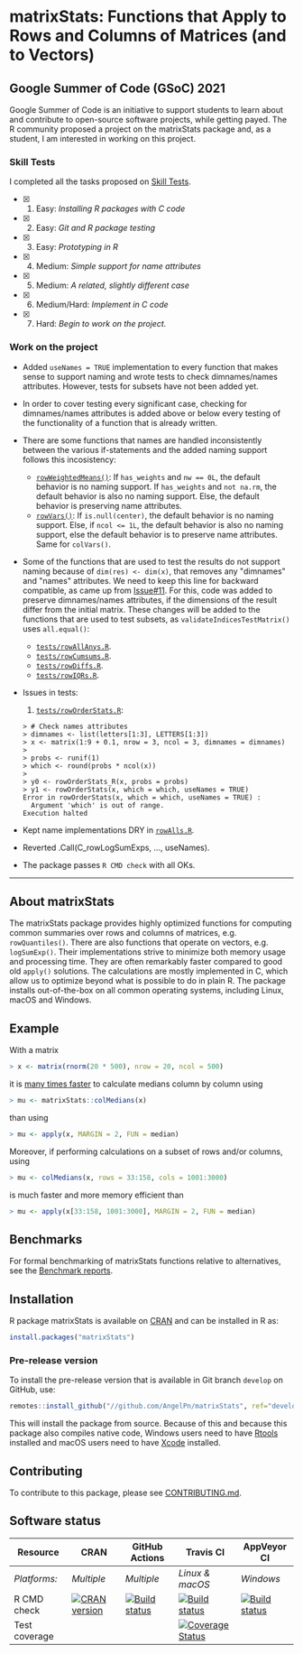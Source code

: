 
# matrixStats: Functions that Apply to Rows and Columns of Matrices (and to Vectors)

## Google Summer of Code (GSoC) 2021

Google Summer of Code is an initiative to support students to learn about and contribute to open-source software projects, while getting payed. The R community proposed a project on the matrixStats package and, as a student, I am interested in working on this project.

### Skill Tests
I completed all the tasks proposed on [Skill Tests](https://github.com/rstats-gsoc/gsoc2021/wiki/matrixStats#skill-tests).

- [x] 1. Easy: _Installing R packages with C code_
- [x] 2. Easy: _Git and R package testing_
- [x] 3. Easy: _Prototyping in R_
- [x] 4. Medium: _Simple support for name attributes_
- [x] 5. Medium: _A related, slightly different case_
- [x] 6. Medium/Hard: _Implement in C code_
- [x] 7. Hard: _Begin to work on the project._

### Work on the project

- Added `useNames = TRUE` implementation to every function that makes sense to support naming and wrote tests to check dimnames/names attributes. However, tests for subsets have not been added yet.

- In order to cover testing every significant case, checking for dimnames/names attributes is added above or below every testing of the functionality of a function that is already written.

- There are some functions that names are handled inconsistently between the various if-statements and the added naming support follows this incosistency:
  * [`rowWeightedMeans()`](https://github.com/AngelPn/matrixStats/blob/develop/R/rowWeightedMeans.R): If `has_weights` and `nw == 0L`, the default behavior is no naming support. If `has_weights` and `not na.rm`, the default behavior is also no naming support. Else, the default behavior is preserving name attributes.
  * [`rowVars()`](https://github.com/AngelPn/matrixStats/blob/develop/R/rowVars.R): If `is.null(center)`, the default behavior is no naming support. Else, if `ncol <= 1L`, the default behavior is also no naming support, else the default behavior is to preserve name attributes. Same for `colVars()`.
  
- Some of the functions that are used to test the results do not support naming because of `dim(res) <- dim(x)`, that removes any "dimnames" and "names" attributes. We need to keep this line for backward compatible, as came up from [Issue#11](https://github.com/HenrikBengtsson/GSOC-2021-matrixStats/issues/11#issuecomment-867113030). For this, code was added to preserve dimnames/names attributes, if the dimensions of the result differ from the initial matrix. These changes will be added to the functions that are used to test subsets, as `validateIndicesTestMatrix()` uses `all.equal()`:
  * [`tests/rowAllAnys.R`](https://github.com/AngelPn/matrixStats/blob/develop/tests/rowAllAnys.R#L9-L15).
  * [`tests/rowCumsums.R`](https://github.com/AngelPn/matrixStats/blob/develop/tests/rowCumsums.R#L9-L15).
  * [`tests/rowDiffs.R`](https://github.com/AngelPn/matrixStats/blob/develop/tests/rowDiffs.R#L16-L27).
  * [`tests/rowIQRs.R`](https://github.com/AngelPn/matrixStats/blob/develop/tests/rowIQRs.R#L13-L19).

- Issues in tests:
  1. [`tests/rowOrderStats.R`](https://github.com/AngelPn/matrixStats/blob/develop/tests/rowOrderStats.R#L58-L69): 
  ```
  > # Check names attributes
  > dimnames <- list(letters[1:3], LETTERS[1:3])
  > x <- matrix(1:9 + 0.1, nrow = 3, ncol = 3, dimnames = dimnames)
  > 
  > probs <- runif(1)
  > which <- round(probs * ncol(x))
  > 
  > y0 <- rowOrderStats_R(x, probs = probs)
  > y1 <- rowOrderStats(x, which = which, useNames = TRUE)
  Error in rowOrderStats(x, which = which, useNames = TRUE) : 
    Argument 'which' is out of range.
  Execution halted
  ```
  
- Kept name implementations DRY in [`rowAlls.R`](https://github.com/AngelPn/matrixStats/blob/develop/R/rowAlls.R#L92-L103).

- Reverted .Call(C_rowLogSumExps, ..., useNames).

- The package passes `R CMD check` with all OKs.

---

## About matrixStats

The matrixStats package provides highly optimized functions for
computing common summaries over rows and columns of matrices,
e.g. `rowQuantiles()`. There are also functions that operate on vectors,
e.g. `logSumExp()`. Their implementations strive to minimize both memory
usage and processing time. They are often remarkably faster compared
to good old `apply()` solutions. The calculations are mostly implemented
in C, which allow us to optimize beyond what is possible to do in
plain R. The package installs out-of-the-box on all common operating
systems, including Linux, macOS and Windows.

## Example
With a matrix
```r
> x <- matrix(rnorm(20 * 500), nrow = 20, ncol = 500)
```
it is [many times
faster](http://www.jottr.org/2015/01/matrixStats-0.13.1.html) to
calculate medians column by column using
```r
> mu <- matrixStats::colMedians(x)
```
than using
```r
> mu <- apply(x, MARGIN = 2, FUN = median)
```

Moreover, if performing calculations on a subset of rows and/or
columns, using
```r
> mu <- colMedians(x, rows = 33:158, cols = 1001:3000)
```
is much faster and more memory efficient than
```r
> mu <- apply(x[33:158, 1001:3000], MARGIN = 2, FUN = median)
```

## Benchmarks
For formal benchmarking of matrixStats functions relative to
alternatives, see the [Benchmark reports](https://github.com/HenrikBengtsson/matrixStats/wiki/Benchmark-reports).

## Installation
R package matrixStats is available on [CRAN](https://cran.r-project.org/package=matrixStats) and can be installed in R as:
```r
install.packages("matrixStats")
```


### Pre-release version

To install the pre-release version that is available in Git branch `develop` on GitHub, use:
```r
remotes::install_github("//github.com/AngelPn/matrixStats", ref="develop")
```
This will install the package from source.  Because of this and because this package also compiles native code, Windows users need to have [Rtools](https://cran.r-project.org/bin/windows/Rtools/) installed and macOS users need to have [Xcode](https://developer.apple.com/xcode/) installed.


<!-- pkgdown-drop-below -->

<!-- pkgdown-drop-below -->

## Contributing

To contribute to this package, please see [CONTRIBUTING.md](CONTRIBUTING.md).
 

## Software status

| Resource      | CRAN        | GitHub Actions      | Travis CI       | AppVeyor CI      |
| ------------- | ------------------- | ------------------- | --------------- | ---------------- |
| _Platforms:_  | _Multiple_          | _Multiple_          | _Linux & macOS_ | _Windows_        |
| R CMD check   | <a href="https://cran.r-project.org/web/checks/check_results_matrixStats.html"><img border="0" src="http://www.r-pkg.org/badges/version/matrixStats" alt="CRAN version"></a> | <a href="https://github.com/HenrikBengtsson/matrixStats/actions?query=workflow%3AR-CMD-check"><img src="https://github.com/HenrikBengtsson/matrixStats/workflows/R-CMD-check/badge.svg?branch=develop" alt="Build status"></a>       | <a href="https://travis-ci.org/HenrikBengtsson/matrixStats"><img src="https://travis-ci.org/HenrikBengtsson/matrixStats.svg" alt="Build status"></a>   | <a href="https://ci.appveyor.com/project/HenrikBengtsson/matrixstats"><img src="https://ci.appveyor.com/api/projects/status/github/HenrikBengtsson/matrixStats?svg=true" alt="Build status"></a> |
| Test coverage |                     |                     | <a href="https://codecov.io/gh/HenrikBengtsson/matrixStats"><img src="https://codecov.io/gh/HenrikBengtsson/matrixStats/branch/develop/graph/badge.svg" alt="Coverage Status"/></a>     |                  |

